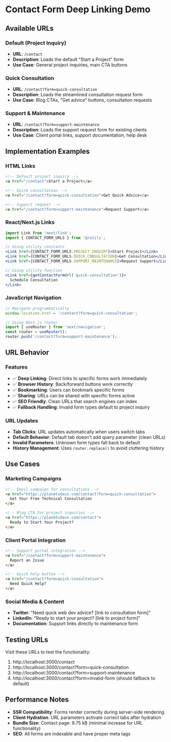 # Contact Form Deep Linking Demo

## Available URLs

### Default (Project Inquiry)
- **URL**: `/contact`
- **Description**: Loads the default "Start a Project" form
- **Use Case**: General project inquiries, main CTA buttons

### Quick Consultation
- **URL**: `/contact?form=quick-consultation`
- **Description**: Loads the streamlined consultation request form
- **Use Case**: Blog CTAs, "Get advice" buttons, consultation requests

### Support & Maintenance
- **URL**: `/contact?form=support-maintenance`
- **Description**: Loads the support request form for existing clients
- **Use Case**: Client portal links, support documentation, help desk

## Implementation Examples

### HTML Links
```html
<!-- Default project inquiry -->
<a href="/contact">Start a Project</a>

<!-- Quick consultation -->
<a href="/contact?form=quick-consultation">Get Quick Advice</a>

<!-- Support request -->
<a href="/contact?form=support-maintenance">Request Support</a>
```

### React/Next.js Links
```jsx
import Link from 'next/link';
import { CONTACT_FORM_URLS } from '@/utils';

// Using utility constants
<Link href={CONTACT_FORM_URLS.PROJECT_INQUIRY}>Start Project</Link>
<Link href={CONTACT_FORM_URLS.QUICK_CONSULTATION}>Get Consultation</Link>
<Link href={CONTACT_FORM_URLS.SUPPORT_MAINTENANCE}>Request Support</Link>

// Using utility function
<Link href={getContactFormUrl('quick-consultation')}>
  Schedule Consultation
</Link>
```

### JavaScript Navigation
```javascript
// Navigate programmatically
window.location.href = '/contact?form=quick-consultation';

// Using Next.js router
import { useRouter } from 'next/navigation';
const router = useRouter();
router.push('/contact?form=support-maintenance');
```

## URL Behavior

### Features
- ✅ **Deep Linking**: Direct links to specific forms work immediately
- ✅ **Browser History**: Back/forward buttons work correctly
- ✅ **Bookmarking**: Users can bookmark specific forms
- ✅ **Sharing**: URLs can be shared with specific forms active
- ✅ **SEO Friendly**: Clean URLs that search engines can index
- ✅ **Fallback Handling**: Invalid form types default to project inquiry

### URL Updates
- **Tab Clicks**: URL updates automatically when users switch tabs
- **Default Behavior**: Default tab doesn't add query parameter (clean URLs)
- **Invalid Parameters**: Unknown form types fall back to default
- **History Management**: Uses `router.replace()` to avoid cluttering history

## Use Cases

### Marketing Campaigns
```html
<!-- Email campaign for consultations -->
<a href="https://planetxdevs.com/contact?form=quick-consultation">
  Get Your Free Technical Consultation
</a>

<!-- Blog CTA for project inquiries -->
<a href="https://planetxdevs.com/contact">
  Ready to Start Your Project?
</a>
```

### Client Portal Integration
```html
<!-- Support portal integration -->
<a href="/contact?form=support-maintenance">
  Report an Issue
</a>

<!-- Quick help button -->
<a href="/contact?form=quick-consultation">
  Need Quick Help?
</a>
```

### Social Media & Content
- **Twitter**: "Need quick web dev advice? [link to consultation form]"
- **LinkedIn**: "Ready to start your project? [link to project form]"
- **Documentation**: Support links directly to maintenance form

## Testing URLs

Visit these URLs to test the functionality:

1. http://localhost:3000/contact
2. http://localhost:3000/contact?form=quick-consultation  
3. http://localhost:3000/contact?form=support-maintenance
4. http://localhost:3000/contact?form=invalid-form (should fallback to default)

## Performance Notes

- **SSR Compatibility**: Forms render correctly during server-side rendering
- **Client Hydration**: URL parameters activate correct tabs after hydration
- **Bundle Size**: Contact page: 9.75 kB (minimal increase for URL functionality)
- **SEO**: All forms are indexable and have proper meta tags
